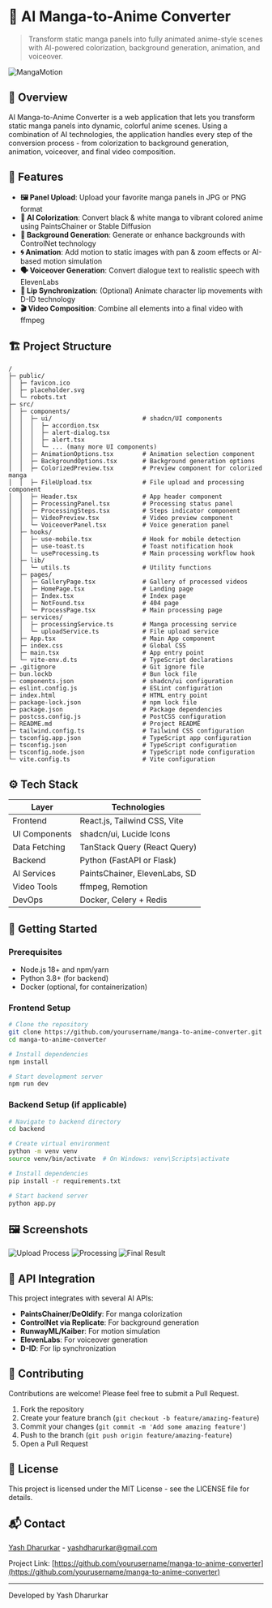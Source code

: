 
# 🧠 AI Manga-to-Anime Converter

> Transform static manga panels into fully animated anime-style scenes with AI-powered colorization, background generation, animation, and voiceover.

![MangaMotion]([https://via.placeholder.com/1000x300?text=Manga+to+Anime+AI+Pipeline](https://pplx-res.cloudinary.com/image/upload/v1746977755/gpt4o_images/oogvvra86qbvft3hyblm.png))

## 🚀 Overview

AI Manga-to-Anime Converter is a web application that lets you transform static manga panels into dynamic, colorful anime scenes. Using a combination of AI technologies, the application handles every step of the conversion process - from colorization to background generation, animation, voiceover, and final video composition.

## 📌 Features

- **🖼️ Panel Upload**: Upload your favorite manga panels in JPG or PNG format
- **🎨 AI Colorization**: Convert black & white manga to vibrant colored anime using PaintsChainer or Stable Diffusion
- **🌄 Background Generation**: Generate or enhance backgrounds with ControlNet technology
- **🌀 Animation**: Add motion to static images with pan & zoom effects or AI-based motion simulation
- **🗣️ Voiceover Generation**: Convert dialogue text to realistic speech with ElevenLabs
- **👄 Lip Synchronization**: (Optional) Animate character lip movements with D-ID technology
- **🎬 Video Composition**: Combine all elements into a final video with ffmpeg

## 🏗️ Project Structure

```
/
├─ public/
│  ├─ favicon.ico
│  ├─ placeholder.svg
│  └─ robots.txt
├─ src/
│  ├─ components/
│  │  ├─ ui/                         # shadcn/UI components
│  │  │  ├─ accordion.tsx
│  │  │  ├─ alert-dialog.tsx
│  │  │  ├─ alert.tsx
│  │  │  └─ ... (many more UI components)
│  │  ├─ AnimationOptions.tsx        # Animation selection component
│  │  ├─ BackgroundOptions.tsx       # Background generation options
│  │  ├─ ColorizedPreview.tsx        # Preview component for colorized manga
│  │  ├─ FileUpload.tsx              # File upload and processing component
│  │  ├─ Header.tsx                  # App header component
│  │  ├─ ProcessingPanel.tsx         # Processing status panel
│  │  ├─ ProcessingSteps.tsx         # Steps indicator component
│  │  ├─ VideoPreview.tsx            # Video preview component
│  │  └─ VoiceoverPanel.tsx          # Voice generation panel
│  ├─ hooks/
│  │  ├─ use-mobile.tsx              # Hook for mobile detection
│  │  ├─ use-toast.ts                # Toast notification hook
│  │  └─ useProcessing.ts            # Main processing workflow hook
│  ├─ lib/
│  │  └─ utils.ts                    # Utility functions
│  ├─ pages/
│  │  ├─ GalleryPage.tsx             # Gallery of processed videos
│  │  ├─ HomePage.tsx                # Landing page
│  │  ├─ Index.tsx                   # Index page
│  │  ├─ NotFound.tsx                # 404 page
│  │  └─ ProcessPage.tsx             # Main processing page
│  ├─ services/
│  │  ├─ processingService.ts        # Manga processing service
│  │  └─ uploadService.ts            # File upload service
│  ├─ App.tsx                        # Main App component
│  ├─ index.css                      # Global CSS
│  ├─ main.tsx                       # App entry point
│  └─ vite-env.d.ts                  # TypeScript declarations
├─ .gitignore                        # Git ignore file
├─ bun.lockb                         # Bun lock file
├─ components.json                   # shadcn/ui configuration
├─ eslint.config.js                  # ESLint configuration
├─ index.html                        # HTML entry point
├─ package-lock.json                 # npm lock file
├─ package.json                      # Package dependencies
├─ postcss.config.js                 # PostCSS configuration
├─ README.md                         # Project README
├─ tailwind.config.ts                # Tailwind CSS configuration
├─ tsconfig.app.json                 # TypeScript app configuration
├─ tsconfig.json                     # TypeScript configuration
├─ tsconfig.node.json                # TypeScript node configuration
└─ vite.config.ts                    # Vite configuration
```

## ⚙️ Tech Stack

| Layer        | Technologies                      |
|--------------|----------------------------------|
| Frontend     | React.js, Tailwind CSS, Vite     |
| UI Components| shadcn/ui, Lucide Icons          |
| Data Fetching| TanStack Query (React Query)     |
| Backend      | Python (FastAPI or Flask)        |
| AI Services  | PaintsChainer, ElevenLabs, SD    |
| Video Tools  | ffmpeg, Remotion                 |
| DevOps       | Docker, Celery + Redis           |

## 🏁 Getting Started

### Prerequisites

- Node.js 18+ and npm/yarn
- Python 3.8+ (for backend)
- Docker (optional, for containerization)

### Frontend Setup

```bash
# Clone the repository
git clone https://github.com/yourusername/manga-to-anime-converter.git
cd manga-to-anime-converter

# Install dependencies
npm install

# Start development server
npm run dev
```

### Backend Setup (if applicable)

```bash
# Navigate to backend directory
cd backend

# Create virtual environment
python -m venv venv
source venv/bin/activate  # On Windows: venv\Scripts\activate

# Install dependencies
pip install -r requirements.txt

# Start backend server
python app.py
```

## 🖼️ Screenshots

![Upload Process](https://via.placeholder.com/600x400?text=Upload+Screen)
![Processing](https://via.placeholder.com/600x400?text=Processing+Screen)
![Final Result](https://via.placeholder.com/600x400?text=Final+Result)

## 📢 API Integration

This project integrates with several AI APIs:

- **PaintsChainer/DeOldify**: For manga colorization
- **ControlNet via Replicate**: For background generation
- **RunwayML/Kaiber**: For motion simulation
- **ElevenLabs**: For voiceover generation
- **D-ID**: For lip synchronization

## 🤝 Contributing

Contributions are welcome! Please feel free to submit a Pull Request.

1. Fork the repository
2. Create your feature branch (`git checkout -b feature/amazing-feature`)
3. Commit your changes (`git commit -m 'Add some amazing feature'`)
4. Push to the branch (`git push origin feature/amazing-feature`)
5. Open a Pull Request

## 📄 License

This project is licensed under the MIT License - see the LICENSE file for details.

## 📬 Contact

[Yash Dharurkar](https://linkedin.com/in/yashdharurkar) - yashdharurkar@gmail.com

Project Link: [https://github.com/yourusername/manga-to-anime-converter](https://github.com/yourusername/manga-to-anime-converter)

---

Developed by Yash Dharurkar

